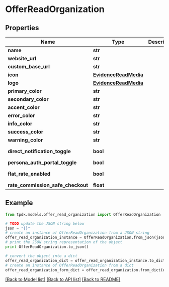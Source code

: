 # OfferReadOrganization


## Properties
Name | Type | Description | Notes
------------ | ------------- | ------------- | -------------
**name** | **str** |  | [optional] 
**website_url** | **str** |  | [optional] 
**custom_base_url** | **str** |  | [optional] 
**icon** | [**EvidenceReadMedia**](EvidenceReadMedia.md) |  | [optional] 
**logo** | [**EvidenceReadMedia**](EvidenceReadMedia.md) |  | [optional] 
**primary_color** | **str** |  | [optional] 
**secondary_color** | **str** |  | [optional] 
**accent_color** | **str** |  | [optional] 
**error_color** | **str** |  | [optional] 
**info_color** | **str** |  | [optional] 
**success_color** | **str** |  | [optional] 
**warning_color** | **str** |  | [optional] 
**direct_notification_toggle** | **bool** |  | [default to True]
**persona_auth_portal_toggle** | **bool** |  | 
**flat_rate_enabled** | **bool** |  | [optional] [readonly] 
**rate_commission_safe_checkout** | **float** |  | 

## Example

```python
from tpdk.models.offer_read_organization import OfferReadOrganization

# TODO update the JSON string below
json = "{}"
# create an instance of OfferReadOrganization from a JSON string
offer_read_organization_instance = OfferReadOrganization.from_json(json)
# print the JSON string representation of the object
print OfferReadOrganization.to_json()

# convert the object into a dict
offer_read_organization_dict = offer_read_organization_instance.to_dict()
# create an instance of OfferReadOrganization from a dict
offer_read_organization_form_dict = offer_read_organization.from_dict(offer_read_organization_dict)
```
[[Back to Model list]](../README.md#documentation-for-models) [[Back to API list]](../README.md#documentation-for-api-endpoints) [[Back to README]](../README.md)


